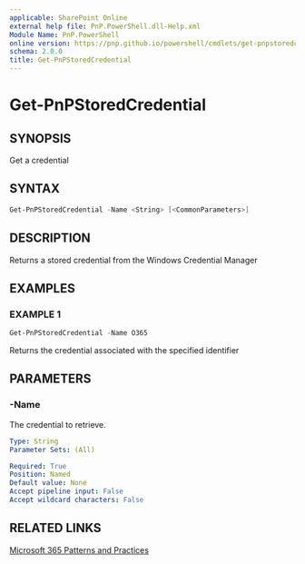 ```yaml
---
applicable: SharePoint Online
external help file: PnP.PowerShell.dll-Help.xml
Module Name: PnP.PowerShell
online version: https://pnp.github.io/powershell/cmdlets/get-pnpstoredcredential
schema: 2.0.0
title: Get-PnPStoredCredential
---
```


# Get-PnPStoredCredential

## SYNOPSIS
Get a credential

## SYNTAX

```powershell
Get-PnPStoredCredential -Name <String> [<CommonParameters>]
```

## DESCRIPTION
Returns a stored credential from the Windows Credential Manager

## EXAMPLES

### EXAMPLE 1
```powershell
Get-PnPStoredCredential -Name O365
```

Returns the credential associated with the specified identifier

## PARAMETERS

### -Name
The credential to retrieve.

```yaml
Type: String
Parameter Sets: (All)

Required: True
Position: Named
Default value: None
Accept pipeline input: False
Accept wildcard characters: False
```

## RELATED LINKS

[Microsoft 365 Patterns and Practices](https://aka.ms/m365pnp)
